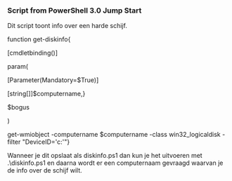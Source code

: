 ### Script from PowerShell 3.0 Jump Start

Dit script toont info over een harde schijf.

function get-diskinfo{

[cmdletbinding()]

param(

[Parameter(Mandatory=$True)]

[string[]]$computername,}

$bogus

)

get-wmiobject -computername $computername -class win32_logicaldisk -filter "DeviceID='c:'"}

Wanneer je dit opslaat als diskinfo.ps1 dan kun je het uitvoeren met .\diskinfo.ps1 en daarna wordt er een computernaam gevraagd waarvan je de info over de schijf wilt.
